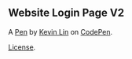 Website Login Page V2
---------------------


A [Pen](http://codepen.io/kevinlin/pen/RrEEVa) by [Kevin Lin](http://codepen.io/kevinlin) on [CodePen](http://codepen.io/).

[License](http://codepen.io/kevinlin/pen/RrEEVa/license).